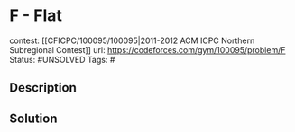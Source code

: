 # F - Flat

contest: [[CFICPC/100095/100095|2011-2012 ACM ICPC Northern Subregional Contest]]
url: https://codeforces.com/gym/100095/problem/F
Status: #UNSOLVED
Tags: #

## Description

## Solution

